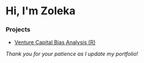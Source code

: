 # Hi, I'm Zoleka

### Projects
- [Venture Capital Bias Analysis (R)](https://zmosiah.github.io/ZolekaMosiahPortfolio/Bridging_the_Gap/)

_Thank you for your patience as I update my portfolio!_
